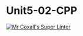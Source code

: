 # Unit5-02-CPP
[![Mr Coxall's Super Linter](https://github.com/ICS3U-C-Programming-SantiagoH/Unit5-02-CPP/workflows/Mr%20Coxall's%20Super%20Linter/badge.svg)](https://github.com/ICS3U-C-Programming-SantiagoH/Unit5-02-CPP/actions/)
